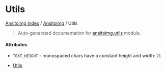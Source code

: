 # Utils

[Ansitoimg Index](../README.md#ansitoimg-index) /
[Ansitoimg](./index.md#ansitoimg) /
Utils

> Auto-generated documentation for [ansitoimg.utils](../../../ansitoimg/utils.py) module.

#### Attributes

- `TEXT_HEIGHT` - monospaced chars have a constant height and width: `21`


- [Utils](#utils)
